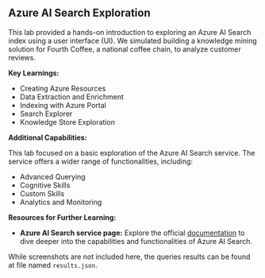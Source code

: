 ## Azure AI Search Exploration

This lab provided a hands-on introduction to exploring an Azure AI Search index using a user interface (UI). We simulated building a knowledge mining solution for Fourth Coffee, a national coffee chain, to analyze customer reviews.

**Key Learnings:**

-   Creating Azure Resources
-   Data Extraction and Enrichment
-   Indexing with Azure Portal
-   Search Explorer
-   Knowledge Store Exploration

**Additional Capabilities:**

This lab focused on a basic exploration of the Azure AI Search service. The service offers a wider range of functionalities, including:

-   Advanced Querying
-   Cognitive Skills
-   Custom Skills
-   Analytics and Monitoring

**Resources for Further Learning:**

-   **Azure AI Search service page:**  Explore the official [documentation](https://microsoftlearning.github.io/mslearn-ai-fundamentals/Instructions/Labs/11-ai-search.html) to dive deeper into the capabilities and functionalities of Azure AI Search.

While screenshots are not included here, the queries results can be found at file named `results.json`.
